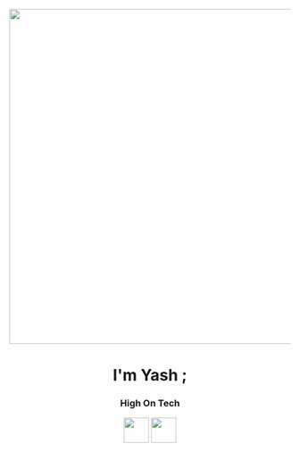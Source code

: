<!-- Banner -->
<p align="center">
  <img src="https://giffiles.alphacoders.com/218/218663.gif" width="600"/>
</p>

<h1 align="center">I'm Yash ; </h1>
<h3 align="center">High On Tech</h3>

<p align="center">
  <a href="https://instagram.com/yashavsarmal30"><img src="https://skillicons.dev/icons?i=instagram" width="45"/></a>
  <a href="https://linkedin.com/in/yash-avsarmal"><img src="https://skillicons.dev/icons?i=linkedin" width="45"/></a>
</p>
